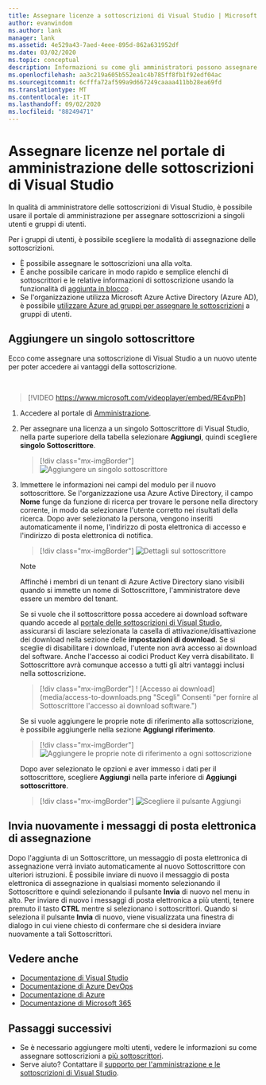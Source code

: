 ```yaml
---
title: Assegnare licenze a sottoscrizioni di Visual Studio | Microsoft Docs
author: evanwindom
ms.author: lank
manager: lank
ms.assetid: 4e529a43-7aed-4eee-895d-862a631952df
ms.date: 03/02/2020
ms.topic: conceptual
description: Informazioni su come gli amministratori possono assegnare licenze ai sottoscrittori
ms.openlocfilehash: aa3c219a605b552ea1c4b785ff8fb1f92edf04ac
ms.sourcegitcommit: 6cfffa72af599a9d667249caaaa411bb28ea69fd
ms.translationtype: MT
ms.contentlocale: it-IT
ms.lasthandoff: 09/02/2020
ms.locfileid: "88249471"
---
```

# <a name="assign-licenses-in-the-visual-studio-subscriptions-administration-portal"></a>Assegnare licenze nel portale di amministrazione delle sottoscrizioni di Visual Studio
In qualità di amministratore delle sottoscrizioni di Visual Studio, è possibile usare il portale di amministrazione per assegnare sottoscrizioni a singoli utenti e gruppi di utenti.

Per i gruppi di utenti, è possibile scegliere la modalità di assegnazione delle sottoscrizioni.  
- È possibile assegnare le sottoscrizioni una alla volta.
- È anche possibile caricare in modo rapido e semplice elenchi di sottoscrittori e le relative informazioni di sottoscrizione usando la funzionalità di [aggiunta in blocco](assign-license-bulk.md) .
- Se l'organizzazione utilizza Microsoft Azure Active Directory (Azure AD), è possibile [utilizzare Azure ad gruppi per assegnare le sottoscrizioni](https://docs.microsoft.com/visualstudio/subscriptions/assign-license-bulk#use-azure-active-directory-groups-to-assign-subscriptions) a gruppi di utenti.  


## <a name="add-a-single-subscriber"></a>Aggiungere un singolo sottoscrittore
Ecco come assegnare una sottoscrizione di Visual Studio a un nuovo utente per poter accedere ai vantaggi della sottoscrizione.

<br>

> [!VIDEO https://www.microsoft.com/videoplayer/embed/RE4vpPh]


1. Accedere al portale di [Amministrazione](https://manage.visualstudio.com).
2. Per assegnare una licenza a un singolo Sottoscrittore di Visual Studio, nella parte superiore della tabella selezionare **Aggiungi**, quindi scegliere **singolo Sottoscrittore**.
   > [!div class="mx-imgBorder"]
   > ![Aggiungere un singolo sottoscrittore](_img/assign-license-add/add-subscriber-individual.png "Selezionare Aggiungi, quindi scegliere singolo Sottoscrittore per assegnare una singola sottoscrizione.")
3. Immettere le informazioni nei campi del modulo per il nuovo sottoscrittore. Se l'organizzazione usa Azure Active Directory, il campo **Nome** funge da funzione di ricerca per trovare le persone nella directory corrente, in modo da selezionare l'utente corretto nei risultati della ricerca. Dopo aver selezionato la persona, vengono inseriti automaticamente il nome, l'indirizzo di posta elettronica di accesso e l'indirizzo di posta elettronica di notifica.
   > [!div class="mx-imgBorder"]
   > ![Dettagli sul sottoscrittore](_img/assign-license-add/subscriber-details.png "Immettere il nome del Sottoscrittore e altri dettagli oppure scegliere tra i membri del tenant.")

    > [!NOTE]
    > Affinché i membri di un tenant di Azure Active Directory siano visibili quando si immette un nome di Sottoscrittore, l'amministratore deve essere un membro del tenant. 


    Se si vuole che il sottoscrittore possa accedere ai download software quando accede al [portale delle sottoscrizioni di Visual Studio](https://my.visualstudio.com?wt.mc_id=o~msft~docs), assicurarsi di lasciare selezionata la casella di attivazione/disattivazione dei download nella sezione delle **impostazioni di download**. Se si sceglie di disabilitare i download, l'utente non avrà accesso ai download del software.  Anche l'accesso ai codici Product Key verrà disabilitato.  Il Sottoscrittore avrà comunque accesso a tutti gli altri vantaggi inclusi nella sottoscrizione.
   > [!div class="mx-imgBorder"]
   > ! [Accesso ai download] (media/access-to-downloads.png "Scegli" Consenti "per fornire al Sottoscrittore l'accesso ai download software.")

    Se si vuole aggiungere le proprie note di riferimento alla sottoscrizione, è possibile aggiungerle nella sezione **Aggiungi riferimento**.
   > [!div class="mx-imgBorder"]
   > ![Aggiungere le proprie note di riferimento a ogni sottoscrizione](media/add-subscriber-reference-notes.png "Usare il campo riferimento per registrare eventuali note relative a questa sottoscrizione.")

    Dopo aver selezionato le opzioni e aver immesso i dati per il sottoscrittore, scegliere **Aggiungi** nella parte inferiore di **Aggiungi sottoscrittore**.
   > [!div class="mx-imgBorder"]
   > ![Scegliere il pulsante Aggiungi](media/add-button.png "Selezionare Aggiungi per salvare le informazioni e assegnare la sottoscrizione al Sottoscrittore.")

## <a name="resend-assignment-emails"></a>Invia nuovamente i messaggi di posta elettronica di assegnazione
Dopo l'aggiunta di un Sottoscrittore, un messaggio di posta elettronica di assegnazione verrà inviato automaticamente al nuovo Sottoscrittore con ulteriori istruzioni. È possibile inviare di nuovo il messaggio di posta elettronica di assegnazione in qualsiasi momento selezionando il Sottoscrittore e quindi selezionando il pulsante **Invia** di nuovo nel menu in alto.  Per inviare di nuovo i messaggi di posta elettronica a più utenti, tenere premuto il tasto **CTRL** mentre si selezionano i sottoscrittori.  Quando si seleziona il pulsante **Invia** di nuovo, viene visualizzata una finestra di dialogo in cui viene chiesto di confermare che si desidera inviare nuovamente a tali Sottoscrittori.  

## <a name="see-also"></a>Vedere anche
- [Documentazione di Visual Studio](https://docs.microsoft.com/visualstudio/)
- [Documentazione di Azure DevOps](https://docs.microsoft.com/azure/devops/)
- [Documentazione di Azure](https://docs.microsoft.com/azure/)
- [Documentazione di Microsoft 365](https://docs.microsoft.com/microsoft-365/)


## <a name="next-steps"></a>Passaggi successivi
- Se è necessario aggiungere molti utenti,  vedere le informazioni su come assegnare sottoscrizioni a [più sottoscrittori](assign-license-bulk.md).
- Serve aiuto?  Contattare il [supporto per l'amministrazione e le sottoscrizioni di Visual Studio](https://visualstudio.microsoft.com/support/support-overview-vs).


